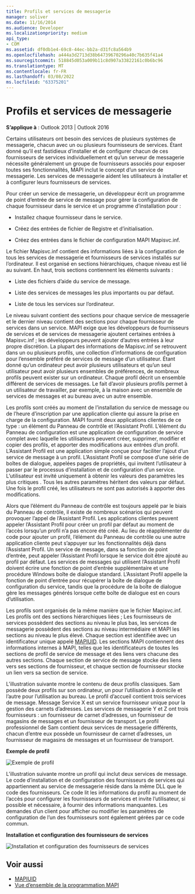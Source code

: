 ```yaml
---
title: Profils et services de messagerie
manager: soliver
ms.date: 11/16/2014
ms.audience: Developer
ms.localizationpriority: medium
api_type:
- COM
ms.assetid: df0db1e4-69c8-44ec-bb2a-d31fc8a564b9
ms.openlocfilehash: a444a3d2713d38b64739670296a40c7b635f41a4
ms.sourcegitcommit: 518845d053a009b11c8d907a33822161c0b6bc96
ms.translationtype: MT
ms.contentlocale: fr-FR
ms.lasthandoff: 03/08/2022
ms.locfileid: "63375201"
---
```

# <a name="message-services-and-profiles"></a>Profils et services de messagerie
  
**S’applique à** : Outlook 2013 | Outlook 2016 
  
Certains utilisateurs ont besoin des services de plusieurs systèmes de messagerie, chacun avec un ou plusieurs fournisseurs de services. Étant donné qu’il est fastidieux d’installer et de configurer chacun de ces fournisseurs de services individuellement et qu’un serveur de messagerie nécessite généralement un groupe de fournisseurs associés pour exposer toutes ses fonctionnalités, MAPI inclut le concept d’un service de messagerie. Les services de messagerie aident les utilisateurs à installer et à configurer leurs fournisseurs de services.
  
Pour créer un service de messagerie, un développeur écrit un programme de point d’entrée de service de message pour gérer la configuration de chaque fournisseur dans le service et un programme d’installation pour :
  
- Installez chaque fournisseur dans le service.
    
- Créez des entrées de fichier de Registre et d’initialisation.
    
- Créez des entrées dans le fichier de configuration MAPI Mapisvc.inf.
    
Le fichier Mapisvc.inf contient des informations liées à la configuration de tous les services de messagerie et fournisseurs de services installés sur l’ordinateur. Il est organisé en sections hiérarchiques, chaque niveau est lié au suivant. En haut, trois sections contiennent les éléments suivants : 
  
- Liste des fichiers d’aide du service de message.
    
- Liste des services de messages les plus importants ou par défaut.
    
- Liste de tous les services sur l’ordinateur.
    
Le niveau suivant contient des sections pour chaque service de messagerie et le dernier niveau contient des sections pour chaque fournisseur de services dans un service. MAPI exige que les développeurs de fournisseurs de services et de services de messagerie ajoutent certaines entrées à Mapisvc.inf ; les développeurs peuvent ajouter d’autres entrées à leur propre discrétion. La plupart des informations de Mapisvc.inf se retrouvent dans un ou plusieurs profils, une collection d’informations de configuration pour l’ensemble préféré de services de message d’un utilisateur. Étant donné qu’un ordinateur peut avoir plusieurs utilisateurs et qu’un seul utilisateur peut avoir plusieurs ensembles de préférences, de nombreux profils peuvent exister sur un ordinateur. Chaque profil décrit un ensemble différent de services de messages. Le fait d’avoir plusieurs profils permet à un utilisateur de travailler, par exemple, à la maison avec un ensemble de services de messages et au bureau avec un autre ensemble.
  
Les profils sont créés au moment de l’installation du service de message ou de l’heure d’inscription par une application cliente qui assure la prise en charge de la configuration. MAPI fournit deux applications clientes de ce type : un élément du Panneau de contrôle et l’Assistant Profil. L’élément du Panneau de configuration est une application de configuration de service complet avec laquelle les utilisateurs peuvent créer, supprimer, modifier et copier des profils, et apporter des modifications aux entrées d’un profil. L’Assistant Profil est une application simple conçue pour faciliter l’ajout d’un service de message à un profil. L’Assistant Profil se compose d’une série de boîtes de dialogue, appelées pages de propriétés, qui invitent l’utilisateur à passer par le processus d’installation et de configuration d’un service. L’utilisateur est invité uniquement à obtenir les valeurs des paramètres les plus critiques . Tous les autres paramètres héritent des valeurs par défaut. Une fois le profil créé, les utilisateurs ne sont pas autorisés à apporter des modifications. 
  
Alors que l’élément du Panneau de contrôle est toujours appelé par le biais du Panneau de contrôle, il existe de nombreux scénarios qui peuvent provoquer l’appel de l’Assistant Profil. Les applications clientes peuvent appeler l’Assistant Profil pour créer un profil par défaut au moment de l’accès lorsqu’un profil n’a pas encore été créé. Au lieu de réapplémenter du code pour ajouter un profil, l’élément du Panneau de contrôle ou une autre application cliente peut s’appuyer sur les fonctionnalités déjà dans l’Assistant Profil. Un service de message, dans sa fonction de point d’entrée, peut appeler l’Assistant Profil lorsque le service doit être ajouté au profil par défaut. Les services de messages qui utilisent l’Assistant Profil doivent écrire une fonction de point d’entrée supplémentaire et une procédure Windows boîte de dialogue standard. L’Assistant Profil appelle la fonction de point d’entrée pour récupérer la boîte de dialogue de configuration du service, tandis que la procédure de la boîte de dialogue gère les messages générés lorsque cette boîte de dialogue est en cours d’utilisation. 
  
Les profils sont organisés de la même manière que le fichier Mapisvc.inf. Les profils ont des sections hiérarchiques liées ; Les fournisseurs de services possèdent des sections au niveau le plus bas, les services de messagerie possèdent des sections au niveau intermédiaire et MAPI les sections au niveau le plus élevé. Chaque section est identifiée avec un identificateur unique appelé [MAPIUID](mapiuid.md). Les sections MAPI contiennent des informations internes à MAPI, telles que les identificateurs de toutes les sections de profil de service de message et des liens vers chacune des autres sections. Chaque section de service de message stocke des liens vers ses sections de fournisseur, et chaque section de fournisseur stocke un lien vers sa section de service. 
  
L’illustration suivante montre le contenu de deux profils classiques. Sam possède deux profils sur son ordinateur, un pour l’utilisation à domicile et l’autre pour l’utilisation au bureau. Le profil d’accueil contient trois services de message. Message Service X est un service fournisseur unique pour la gestion des carnets d’adresses. Les services de messagerie Y et Z ont trois fournisseurs : un fournisseur de carnet d’adresses, un fournisseur de magasins de messages et un fournisseur de transport. Le profil professionnel de Sam contient deux services de messagerie différents, chacun d’entre eux possède un fournisseur de carnet d’adresses, un fournisseur de magasins de messages et un fournisseur de transport. 
  
**Exemple de profil**
  
![Exemple de profil](media/amapi_56.gif "Exemple de profil")
  
L’illustration suivante montre un profil qui inclut deux services de message. Le code d’installation et de configuration des fournisseurs de services qui appartiennent au service de messagerie réside dans la même DLL que le code des fournisseurs. Ce code lit les informations du profil au moment de l’accès pour configurer les fournisseurs de services et invite l’utilisateur, si possible et nécessaire, à fournir des informations manquantes. Les demandes d’un client pour afficher ou modifier les paramètres de configuration de l’un des fournisseurs sont également gérées par ce code commun.
  
**Installation et configuration des fournisseurs de services**
  
![Installation et configuration des fournisseurs de services](media/amapi_55.gif "Installation et configuration des fournisseurs de services")
  
## <a name="see-also"></a>Voir aussi

- [MAPIUID](mapiuid.md)
- [Vue d’ensemble de la programmation MAPI](mapi-programming-overview.md)


